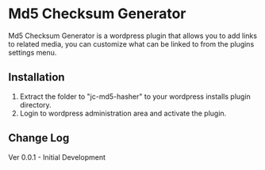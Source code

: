 Md5 Checksum Generator
================
Md5 Checksum Generator is a wordpress plugin that allows you to add links to related media, you can customize what can be linked to from the plugins settings menu.

Installation
------------
1. Extract the folder to "jc-md5-hasher" to your wordpress installs plugin directory.
2. Login to wordpress administration area and activate the plugin.

Change Log
----------
Ver 0.0.1 -  Initial Development